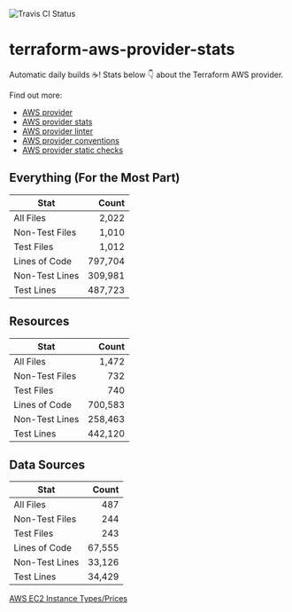 ![Travis CI Status](https://travis-ci.org/YakDriver/terraform-aws-provider-stats.svg?branch=main)
# terraform-aws-provider-stats

Automatic daily builds :coffee:! Stats below :point_down: about the Terraform AWS provider.

Find out more:
* [AWS provider](https://github.com/terraform-providers/terraform-provider-aws)
* [AWS provider stats](https://github.com/YakDriver/terraform-aws-provider-stats)
* [AWS provider linter](https://github.com/terraform-providers/terraform-provider-aws/tree/master/awsproviderlint)
* [AWS provider conventions](https://github.com/YakDriver/terraform-aws-conventions)
* [AWS provider static checks](https://github.com/YakDriver/terraform-aws-provider-static-checks)



## Everything (For the Most Part)

|  Stat  |  Count  |
| ------------- | -------------: |
|  All Files  |  2,022  |
|  Non-Test Files  |  1,010  |
|  Test Files  |  1,012  |
|  Lines of Code  |  797,704  |
|  Non-Test Lines  |  309,981  |
|  Test Lines  |  487,723  |



## Resources

|  Stat  |  Count  |
| ------------- | -------------: |
|  All Files  |  1,472  |
|  Non-Test Files  |  732  |
|  Test Files  |  740  |
|  Lines of Code  |  700,583  |
|  Non-Test Lines  |  258,463  |
|  Test Lines  |  442,120  |



## Data Sources

|  Stat  |  Count  |
| ------------- | -------------: |
|  All Files  |  487  |
|  Non-Test Files  |  244  |
|  Test Files  |  243  |
|  Lines of Code  |  67,555  |
|  Non-Test Lines  |  33,126  |
|  Test Lines  |  34,429  |




[AWS EC2 Instance Types/Prices](https://github.com/YakDriver/aws-ec2-instance-types)
